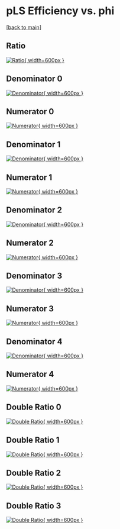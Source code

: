 # pLS Efficiency vs. phi

[[back to main](./)]



## Ratio

[![Ratio](../mtv/var/pLS_base_11_-1_eff_phi.png){ width=600px }](../mtv/var/pLS_base_11_-1_eff_phi.pdf)

## Denominator 0

[![Denominator](../mtv/den/pLS_base_11_-1_eff_phi_den0.png){ width=600px }](../mtv/den/pLS_base_11_-1_eff_phi_den0.pdf)

## Numerator 0

[![Numerator](../mtv/num/pLS_base_11_-1_eff_phi_num0.png){ width=600px }](../mtv/num/pLS_base_11_-1_eff_phi_num0.pdf)

## Denominator 1

[![Denominator](../mtv/den/pLS_base_11_-1_eff_phi_den1.png){ width=600px }](../mtv/den/pLS_base_11_-1_eff_phi_den1.pdf)

## Numerator 1

[![Numerator](../mtv/num/pLS_base_11_-1_eff_phi_num1.png){ width=600px }](../mtv/num/pLS_base_11_-1_eff_phi_num1.pdf)

## Denominator 2

[![Denominator](../mtv/den/pLS_base_11_-1_eff_phi_den2.png){ width=600px }](../mtv/den/pLS_base_11_-1_eff_phi_den2.pdf)

## Numerator 2

[![Numerator](../mtv/num/pLS_base_11_-1_eff_phi_num2.png){ width=600px }](../mtv/num/pLS_base_11_-1_eff_phi_num2.pdf)

## Denominator 3

[![Denominator](../mtv/den/pLS_base_11_-1_eff_phi_den3.png){ width=600px }](../mtv/den/pLS_base_11_-1_eff_phi_den3.pdf)

## Numerator 3

[![Numerator](../mtv/num/pLS_base_11_-1_eff_phi_num3.png){ width=600px }](../mtv/num/pLS_base_11_-1_eff_phi_num3.pdf)

## Denominator 4

[![Denominator](../mtv/den/pLS_base_11_-1_eff_phi_den4.png){ width=600px }](../mtv/den/pLS_base_11_-1_eff_phi_den4.pdf)

## Numerator 4

[![Numerator](../mtv/num/pLS_base_11_-1_eff_phi_num4.png){ width=600px }](../mtv/num/pLS_base_11_-1_eff_phi_num4.pdf)

## Double Ratio 0

[![Double Ratio](../mtv/ratio/pLS_base_11_-1_eff_phi_ratio0.png){ width=600px }](../mtv/ratio/pLS_base_11_-1_eff_phi_ratio0.pdf)

## Double Ratio 1

[![Double Ratio](../mtv/ratio/pLS_base_11_-1_eff_phi_ratio1.png){ width=600px }](../mtv/ratio/pLS_base_11_-1_eff_phi_ratio1.pdf)

## Double Ratio 2

[![Double Ratio](../mtv/ratio/pLS_base_11_-1_eff_phi_ratio2.png){ width=600px }](../mtv/ratio/pLS_base_11_-1_eff_phi_ratio2.pdf)

## Double Ratio 3

[![Double Ratio](../mtv/ratio/pLS_base_11_-1_eff_phi_ratio3.png){ width=600px }](../mtv/ratio/pLS_base_11_-1_eff_phi_ratio3.pdf)

